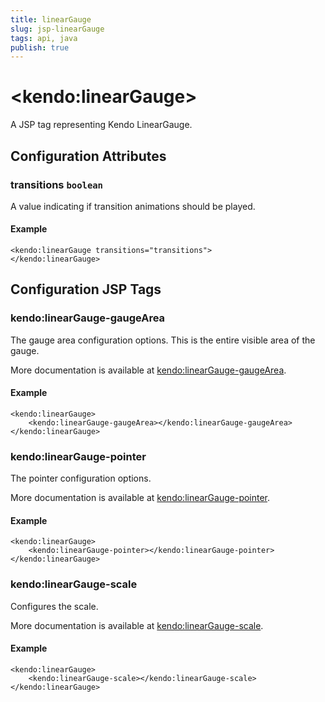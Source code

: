 ```yaml
---
title: linearGauge
slug: jsp-linearGauge
tags: api, java
publish: true
---
```


# \<kendo:linearGauge\>
A JSP tag representing Kendo LinearGauge.

## Configuration Attributes

### transitions `boolean`

A value indicating if transition animations should be played.

#### Example
    <kendo:linearGauge transitions="transitions">
    </kendo:linearGauge>


##  Configuration JSP Tags

### kendo:linearGauge-gaugeArea

The gauge area configuration options.
This is the entire visible area of the gauge.

More documentation is available at [kendo:linearGauge-gaugeArea](lineargauge/gaugearea).

#### Example

    <kendo:linearGauge>
        <kendo:linearGauge-gaugeArea></kendo:linearGauge-gaugeArea>
    </kendo:linearGauge>

### kendo:linearGauge-pointer

The pointer configuration options.

More documentation is available at [kendo:linearGauge-pointer](lineargauge/pointer).

#### Example

    <kendo:linearGauge>
        <kendo:linearGauge-pointer></kendo:linearGauge-pointer>
    </kendo:linearGauge>

### kendo:linearGauge-scale

Configures the scale.

More documentation is available at [kendo:linearGauge-scale](lineargauge/scale).

#### Example

    <kendo:linearGauge>
        <kendo:linearGauge-scale></kendo:linearGauge-scale>
    </kendo:linearGauge>

